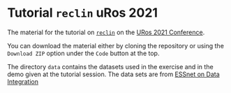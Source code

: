 # Tutorial `reclin` uRos 2021

The material for the tutorial on
[`reclin`](https://cran.r-project.org/package=reclin) on the [URos 2021
Conference](http://r-project.ro/conference2021.html). 

You can download the material either by cloning the repository or using the
`Download ZIP` option under the `Code` button at the top. 


The directory `data` contains the datasets used in the exercise and in the demo given at the 
tutorial session.  The data sets are from [ESSnet on Data
Integration](https://ec.europa.eu/eurostat/cros/content/essnet-di-fictitious-data-ons-job-training-record-linkage_en)


